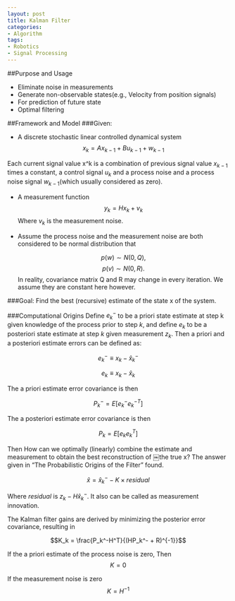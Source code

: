 ```yaml
---
layout: post
title: Kalman Filter
categories:
- Algorithm
tags:
- Robotics
- Signal Processing
---
```

##Purpose and Usage
- Eliminate noise in measurements
- Generate non-observable states(e.g., Velocity from position signals)
- For prediction of future state
- Optimal filtering

##Framework and Model
###Given:
- A discrete stochastic linear controlled dynamical system
  $$x_k = Ax_{k-1} + Bu_{k-1} + w_{k-1}$$

Each current signal value x^k is a combination of previous signal value $x_{k-1}$ times a constant, a control signal $u_{k}$ and a process noise and a process noise signal $w_{k-1}$(which usually considered as zero).

- A measurement function
  $$ y_{k} = Hx_{k} + v_{k} $$
Where $v_{k}$ is the measurement noise.

- Assume the process noise and the measurement noise are both considered to be normal distribution that

    $$ p(w) ∼ N (0, Q), $$
    $$ p(v) ∼ N (0, R). $$
In reality, covariance matrix Q and R may change in every iteration. We assume they are constant here however.


###Goal:
Find the best (recursive) estimate of the state x of the system.

###Computational Origins
Define $e_{k}^{-}$ to be a priori state estimate at step k given knowledge of the process prior to step $k$, and define $e_{k}$  to be a posteriori state estimate at step $k$ given measurement $z_{k}$. Then a priori and a posteriori estimate errors can be defined as:

  $$e_{k}^{-} ≡ x_{k} - \hat{x}_{k}^{-}$$

  $$e_{k} ≡ x_{k} - \hat{x}_{k}$$

The a priori estimate error covariance is then

  $$P_{k}^{-} = E[e_{k}^{-}e_{k}^{-T}]$$

The a posteriori estimate error covariance is then

  $$P_{k} = E[e_{k}e_{k}^{T}]$$

Then How can we optimally (linearly) combine the estimate and measurement to obtain the best reconstruction of ￼the true x? The answer given in “The Probabilistic Origins of the Filter” found.

$$
   \hat{x} = \hat{x}_{k}^{-} - K \times residual
$$

Where *residual* is $z_k - H \hat{x}_{k}^{-}$. It also can be called as measurement innovation.

The Kalman filter gains are derived by minimizing the posterior error covariance, resulting in

$$K_k = \frac{P_k^-H^T}{(HP_k^- + R)^{-1}}$$


If the a priori estimate of the process noise is zero, Then
  $$K = 0$$

If the measurement noise is zero
  $$K = H^{-1}$$
